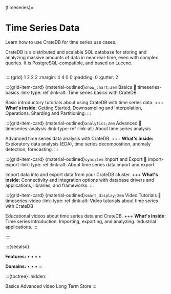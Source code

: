 (timeseries)=
# Time Series Data

Learn how to use CrateDB for time series use cases.

CrateDB is a distributed and scalable SQL database for storing and analyzing
massive amounts of data in near real-time, even with complex queries. It is
PostgreSQL-compatible, and based on Lucene. 


```{include} /_include/styles.html
```

::::{grid} 1 2 2 2
:margin: 4 4 0 0
:padding: 0
:gutter: 2


:::{grid-item-card} {material-outlined}`show_chart;2em` Basics
:link: timeseries-basics
:link-type: ref
:link-alt: Time series basics with CrateDB

Basic introductory tutorials about using CrateDB with time series data.
+++
**What's inside:**
Getting Started, Downsampling and Interpolation,
Operations: Sharding and Partitioning.
:::


:::{grid-item-card} {material-outlined}`analytics;2em` Advanced
:link: timeseries-analysis
:link-type: ref
:link-alt: About time series analysis

Advanced time series data analysis with CrateDB.
+++
**What's inside:**
Exploratory data analysis (EDA), time series decomposition,
anomaly detection, forecasting.
:::


:::{grid-item-card} {material-outlined}`sync;2em` Import and Export
:link: import-export
:link-type: ref
:link-alt: About time series data import and export

Import data into and export data from your CrateDB cluster.
+++
**What's inside:**
Connectivity and integration options with database drivers
and applications, libraries, and frameworks.
:::


:::{grid-item-card} {material-outlined}`smart_display;2em` Video Tutorials
:link: timeseries-video
:link-type: ref
:link-alt: Video tutorials about time series with CrateDB

Educational videos about time series data and CrateDB.
+++
**What's inside:**
Time series introduction. Importing, exporting,
and analyzing. Industrial applications.
:::

::::


:::{seealso}

**Features:**
[](#connect) •
[](#querying) •
[](#document) •
[](#fulltext) •
[](#geospatial)

**Domains:**
[](#metrics-store) •
[](#analytics) •
[](#industrial) •
[](#machine-learning)
:::


:::{toctree}
:hidden:

Basics <basics>
Advanced <advanced>
video
Long Term Store <longterm>
:::
